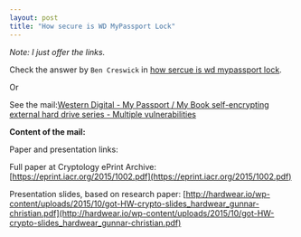 ```yaml
---
layout: post
title: "How secure is WD MyPassport Lock"
---
```

*Note: I just offer the links.*

Check the answer by `Ben Creswick` in [how sercue is wd mypassport lock][how-secue-is-wd-mypassport-lock].

[how-secue-is-wd-mypassport-lock]: http://security.stackexchange.com/questions/44730/how-secure-is-wd-mypassport-lock

Or

See the mail:[Western Digital - My Passport / My Book self-encrypting external hard drive series - Multiple vulnerabilities](http://seclists.org/fulldisclosure/2015/Oct/79)

**Content of the mail:**

Paper and presentation links:

Full paper at Cryptology ePrint Archive:
[https://eprint.iacr.org/2015/1002.pdf](https://eprint.iacr.org/2015/1002.pdf)

Presentation slides, based on research paper:
[http://hardwear.io/wp-content/uploads/2015/10/got-HW-crypto-slides_hardwear_gunnar-christian.pdf](http://hardwear.io/wp-content/uploads/2015/10/got-HW-crypto-slides_hardwear_gunnar-christian.pdf)
